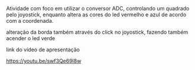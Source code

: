 Atividade com foco em utilizar o conversor ADC, controlando um quadrado pelo joyostick, enquanto altera as cores do led vermelho e azul de acordo com a coordenada.

alteração da borda também através do click no joyostick, fazendo também acender o led verde

link do vídeo de apresentação

https://youtu.be/swf3Qe69l8w
